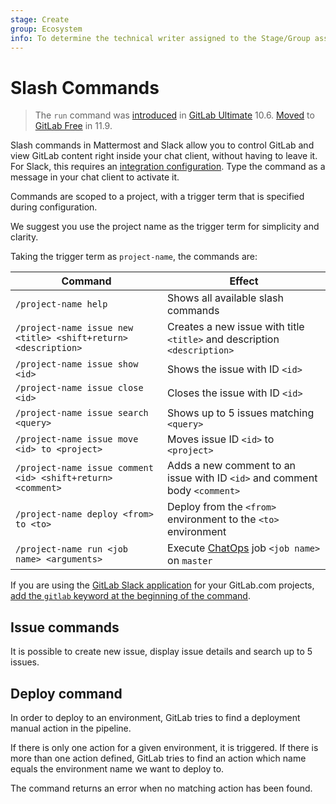 ```yaml
---
stage: Create
group: Ecosystem
info: To determine the technical writer assigned to the Stage/Group associated with this page, see https://about.gitlab.com/handbook/engineering/ux/technical-writing/#assignments
---
```


# Slash Commands

> The `run` command was [introduced](https://gitlab.com/gitlab-org/gitlab/-/merge_requests/4466) in [GitLab Ultimate](https://about.gitlab.com/pricing/) 10.6. [Moved](https://gitlab.com/gitlab-org/gitlab-foss/-/merge_requests/24780) to [GitLab Free](https://about.gitlab.com/pricing/) in 11.9.

Slash commands in Mattermost and Slack allow you to control GitLab and view GitLab content right inside your chat client, without having to leave it. For Slack, this requires an [integration configuration](../user/project/integrations/slack_slash_commands.md). Type the command as a message in your chat client to activate it.

Commands are scoped to a project, with a trigger term that is specified during configuration.

We suggest you use the project name as the trigger term for simplicity and clarity.

Taking the trigger term as `project-name`, the commands are:

| Command | Effect |
| ------- | ------ |
| `/project-name help` | Shows all available slash commands |
| `/project-name issue new <title> <shift+return> <description>` | Creates a new issue with title `<title>` and description `<description>` |
| `/project-name issue show <id>` | Shows the issue with ID `<id>` |
| `/project-name issue close <id>` | Closes the issue with ID `<id>` |
| `/project-name issue search <query>` | Shows up to 5 issues matching `<query>` |
| `/project-name issue move <id> to <project>` | Moves issue ID `<id>` to `<project>` |
| `/project-name issue comment <id> <shift+return> <comment>` | Adds a new comment to an issue with ID `<id>` and comment body `<comment>` |
| `/project-name deploy <from> to <to>` | Deploy from the `<from>` environment to the `<to>` environment |
| `/project-name run <job name> <arguments>` | Execute [ChatOps](../ci/chatops/README.md) job `<job name>` on `master` |

If you are using the [GitLab Slack application](../user/project/integrations/gitlab_slack_application.md) for
your GitLab.com projects, [add the `gitlab` keyword at the beginning of the command](../user/project/integrations/gitlab_slack_application.md#usage).

## Issue commands

It is possible to create new issue, display issue details and search up to 5 issues.

## Deploy command

In order to deploy to an environment, GitLab tries to find a deployment
manual action in the pipeline.

If there is only one action for a given environment, it is triggered.
If there is more than one action defined, GitLab tries to find an action
which name equals the environment name we want to deploy to.

The command returns an error when no matching action has been found.
